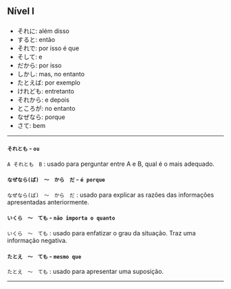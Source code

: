 ## Nível I

### 
- それに: além disso
- すると: então
- それで: por isso é que
- そして: e
- だから: por isso
- しかし: mas, no entanto
- たとえば: por exemplo
- けれども: entretanto
- それから: e depois
- ところが: no entanto
- なぜなら: porque
- さて: bem


---

#### ```それとも``` - ```ou```
```A それとも　B``` : usado para perguntar entre A e B, qual é o mais adequado.

#### ```なぜなら(ば)　〜　から　だ``` - ```é porque```
```なぜなら(ば)　〜　から　だ``` : usado para explicar as razões das informações apresentadas anteriormente.

#### ```いくら　〜　ても``` - ```não importa o quanto```
```いくら　〜　ても``` : usado para enfatizar o grau da situação. Traz uma informação negativa.

#### ```たとえ　〜　ても``` - ```mesmo que```
```たとえ　〜　ても``` : usado para apresentar uma suposição.

---

